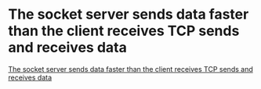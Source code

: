 # The socket server sends data faster than the client receives  TCP sends and receives data
[The socket server sends data faster than the client receives  TCP sends and receives data](https://aiwithcloud.com/2022/09/19/the_socket_server_sends_data_faster_than_the_client_receives__tcp_sends_and_receives_data/)